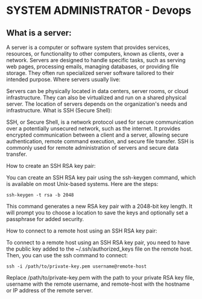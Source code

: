 # SYSTEM ADMINISTRATOR - Devops

## What is a server:

A server is a computer or software system that provides services, resources, or functionality to other computers, known as clients, over a network. Servers are designed to handle specific tasks, such as serving web pages, processing emails, managing databases, or providing file storage. They often run specialized server software tailored to their intended purpose.
Where servers usually live:

Servers can be physically located in data centers, server rooms, or cloud infrastructure. They can also be virtualized and run on a shared physical server. The location of servers depends on the organization's needs and infrastructure.
What is SSH (Secure Shell):

SSH, or Secure Shell, is a network protocol used for secure communication over a potentially unsecured network, such as the internet. It provides encrypted communication between a client and a server, allowing secure authentication, remote command execution, and secure file transfer. SSH is commonly used for remote administration of servers and secure data transfer.

How to create an SSH RSA key pair:

You can create an SSH RSA key pair using the ssh-keygen command, which is available on most Unix-based systems. Here are the steps:
```
ssh-keygen -t rsa -b 2048
```
This command generates a new RSA key pair with a 2048-bit key length. It will prompt you to choose a location to save the keys and optionally set a passphrase for added security.

How to connect to a remote host using an SSH RSA key pair:

To connect to a remote host using an SSH RSA key pair, you need to have the public key added to the ~/.ssh/authorized_keys file on the remote host. Then, you can use the ssh command to connect:
```
ssh -i /path/to/private-key.pem username@remote-host
```
Replace /path/to/private-key.pem with the path to your private RSA key file, username with the remote username, and remote-host with the hostname or IP address of the remote server.
